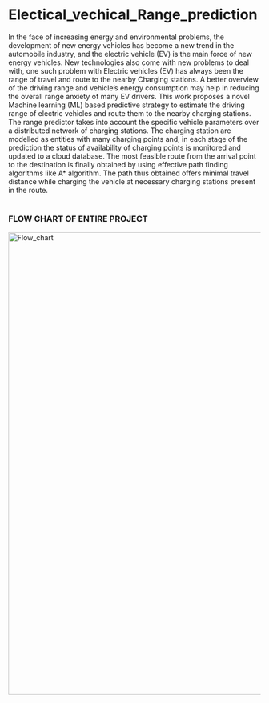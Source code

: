 # Electical_vechical_Range_prediction
In the face of increasing energy and environmental problems, the development of new energy vehicles has become a new trend in the automobile industry, and the electric vehicle (EV) is the main force of new energy vehicles. New technologies also come with new problems to deal with, one such problem with Electric vehicles (EV) has always been the range of travel and route to the nearby Charging stations. A better overview of the driving range and vehicle’s energy consumption may help in reducing the overall range anxiety of many EV drivers. This work proposes a novel Machine learning (ML) based predictive strategy to estimate the driving range of electric vehicles and route them to the nearby charging stations. The range predictor takes into account the specific vehicle parameters over a distributed network of charging stations. The charging station are modelled as entities with many charging points and, in each stage of the prediction the status of availability of charging points is monitored and updated to a cloud database. The most feasible route from the arrival point to the destination is finally obtained by using effective path finding algorithms like A* algorithm. The path thus obtained offers minimal travel distance while charging the vehicle at necessary charging stations present in the route.     

#
### FLOW CHART OF ENTIRE PROJECT
   <img width="924" alt="Flow_chart" src="https://user-images.githubusercontent.com/84563214/120155947-09d23080-c20f-11eb-86b5-e730eddf0a8c.png">
